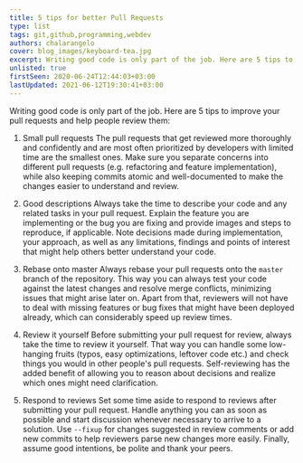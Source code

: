 ```yaml
---
title: 5 tips for better Pull Requests
type: list
tags: git,github,programming,webdev
authors: chalarangelo
cover: blog_images/keyboard-tea.jpg
excerpt: Writing good code is only part of the job. Here are 5 tips to improve your pull requests and help people review them.
unlisted: true
firstSeen: 2020-06-24T12:44:03+03:00
lastUpdated: 2021-06-12T19:30:41+03:00
---
```


Writing good code is only part of the job. Here are 5 tips to improve your pull requests and help people review them:

1. Small pull requests
   The pull requests that get reviewed more thoroughly and confidently and are most often prioritized by developers with limited time are the smallest ones. Make sure you separate concerns into different pull requests (e.g. refactoring and feature implementation), while also keeping commits atomic and well-documented to make the changes easier to understand and review.

2. Good descriptions
   Always take the time to describe your code and any related tasks in your pull request. Explain the feature you are implementing or the bug you are fixing and provide images and steps to reproduce, if applicable. Note decisions made during implementation, your approach, as well as any limitations, findings and points of interest that might help others better understand your code.

3. Rebase onto master
   Always rebase your pull requests onto the `master` branch of the repository. This way you can always test your code against the latest changes and resolve merge conflicts, minimizing issues that might arise later on. Apart from that, reviewers will not have to deal with missing features or bug fixes that might have been deployed already, which can considerably speed up review times.

4. Review it yourself
   Before submitting your pull request for review, always take the time to review it yourself. That way you can handle some low-hanging fruits (typos, easy optimizations, leftover code etc.) and check things you would in other people's pull requests. Self-reviewing has the added benefit of allowing you to reason about decisions and realize which ones might need clarification.

5. Respond to reviews
   Set some time aside to respond to reviews after submitting your pull request. Handle anything you can as soon as possible and start discussion whenever necessary to arrive to a solution. Use `--fixup` for changes suggested in review comments or add new commits to help reviewers parse new changes more easily. Finally, assume good intentions, be polite and thank your peers.

